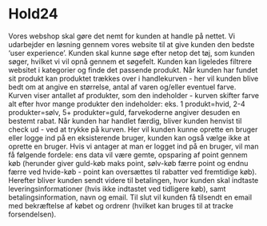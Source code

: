 # Hold24
Vores webshop skal gøre det nemt for kunden at handle på nettet. Vi udarbejder en løsning gennem vores website til at give kunden den bedste ‘user experience’. Kunden skal kunne søge efter netop det tøj, som kunden søger, hvilket vi vil opnå gennem et søgefelt. Kunden kan ligeledes filtrere websitet i kategorier og finde det passende produkt. Når kunden har fundet sit produkt kan produktet trækkes over i handlekurven - her vil kunden blive bedt om at angive en størrelse, antal af varen og/eller eventuel farve. Kurven viser antallet af produkter, som den indeholder - kurven skifter farve alt efter hvor mange produkter den indeholder: eks. 1 produkt=hvid, 2-4 produkter=sølv, 5+ produkter=guld, farvekoderne angiver desuden en bestemt rabat. Når kunden har handlet færdig, bliver kunden henvist til check ud - ved at trykke på kurven. Her vil kunden kunne oprette en bruger eller logge ind på en eksisterende bruger, kunden kan også vælge ikke at oprette en bruger. Hvis vi antager at man er logget ind på en bruger, vil man få følgende fordele: ens data vil være gemte, opsparing af point gennem køb (herunder giver guld-køb maks point, sølv-køb færre point og endnu færre ved hvide-køb - point kan oversættes til rabatter ved fremtidige køb). Herefter bliver kunden sendt videre til betalingen, hvor kunden skal indtaste leveringsinformationer (hvis ikke indtastet ved tidligere køb), samt betalingsinformation, navn og email. Til slut vil kunden få tilsendt en email med bekræftelse af købet og ordrenr (hvilket kan bruges til at tracke forsendelsen). 
